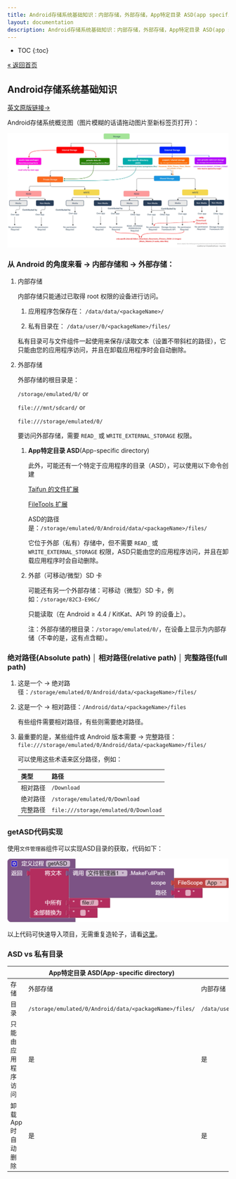 ```yaml
---
title: Android存储系统基础知识：内部存储，外部存储，App特定目录 ASD(app specific directory) 及 getASD代码实现
layout: documentation
description: Android存储系统基础知识：内部存储，外部存储，App特定目录 ASD(app specific directory) 及 getASD 代码实现。
---
```


* TOC
{:toc}

[&laquo; 返回首页](index.html)

## Android存储系统基础知识

[英文原版链接→](https://community.kodular.io/t/some-basics-on-android-storage-system/69074)

Android存储系统概览图（图片模糊的话请拖动图片至新标签页打开）：

![Android存储系统概览](images/Android存储系统概览.jpeg)


### 从 Android 的角度来看 → **内部存储**和 → **外部存储**：

1. 内部存储

    内部存储只能通过已取得 root 权限的设备进行访问。

    1. 应用程序包保存在： `/data/data/<packageName>/`

    1. 私有目录在： `/data/user/0/<packageName>/files/`

      私有目录可与文件组件一起使用来保存/读取文本（设置不带斜杠的路径），它只能由您的应用程序访问，并且在卸载应用程序时会自动删除。

1. 外部存储

    外部存储的根目录是：
    
    `/storage/emulated/0/`    or  

    `file:///mnt/sdcard/`     or  

    `file:///storage/emulated/0/`

    要访问外部存储，需要 `READ_` 或 `WRITE_EXTERNAL_STORAGE` 权限。

    1. **App特定目录 ASD**(App-specific directory)

        此外，可能还有一个特定于应用程序的目录（ASD），可以使用以下命令创建

        [Taifun 的文件扩展](https://puravidaapps.com/file.php)

        [FileTools 扩展](../components/storage.html#FileTools)

        ASD的路径是：`/storage/emulated/0/Android/data/<packageName>/files/`

        它位于外部（私有）存储中，但不需要 `READ_` 或 `WRITE_EXTERNAL_STORAGE` 权限，ASD只能由您的应用程序访问，并且在卸载应用程序时会自动删除。

    1. 外部（可移动/微型）SD 卡

        可能还有另一个外部存储：可移动（微型）SD 卡，例如：`/storage/82C3-E96C/`

        只能读取（在 Android ≥ 4.4 / KitKat、API 19 的设备上）。

        注：外部存储的根目录：`/storage/emulated/0/`，在设备上显示为内部存储（不幸的是，这有点含糊）。


### 绝对路径(Absolute path) │ 相对路径(relative path) │ 完整路径(full path)

1. 这是一个 → 绝对路径：`/storage/emulated/0/Android/data/<packageName>/files/`

1. 这是一个 → 相对路径：`/Android/data/<packageName>/files`

    有些组件需要相对路径，有些则需要绝对路径。

1. 最重要的是，某些组件或 Android 版本需要 → 完整路径：`file:///storage/emulated/0/Android/data/<packageName>/files/`

    可以使用这些术语来区分路径，例如：

    |     类型    | 路径  |
    |---------|---------|
    |     相对路径    |  `/Download` |
    |     绝对路径    |  `/storage/emulated/0/Download` |
    |     完整路径    |  `file:///storage/emulated/0/Download` |


### getASD代码实现

使用`文件管理器`组件可以实现ASD目录的获取，代码如下：

![getASD](images/getASD.png)

以上代码可快速导入项目，无需重复造轮子，请看[这里](../other/download-pngs.html)。

### ASD vs 私有目录

|         | **App特定目录 ASD**(App-specific directory)     | 私有目录  |
|---------|---------|---------|
|     存储    |     外部存储 | 内部存储 |
|     目录    |  `/storage/emulated/0/Android/data/<packageName>/files/` | `/data/user/0/<packageName>/files/` |
| 只能由应用程序访问  |      是 | 是 |
| 卸载App时自动删除  |      是 | 是 |
